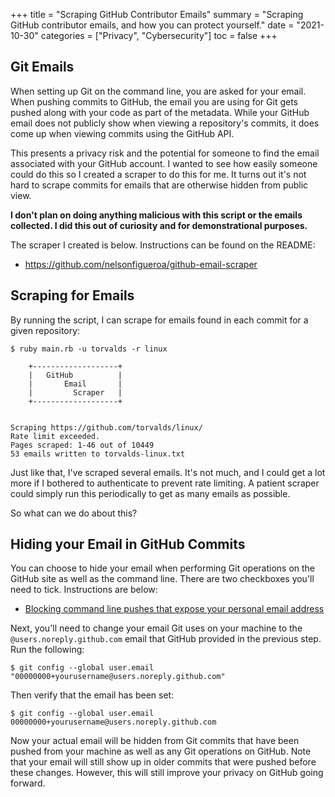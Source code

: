 +++
title = "Scraping GitHub Contributor Emails"
summary = "Scraping GitHub contributor emails, and how you can protect yourself."
date = "2021-10-30"
categories = ["Privacy", "Cybersecurity"]
toc = false
+++

## Git Emails

When setting up Git on the command line, you are asked for your email. 
When pushing commits to GitHub, the email you are using for Git gets pushed along with your code as part of the metadata. 
While your GitHub email does not publicly show when viewing a repository's commits, it does come up when viewing commits using the GitHub API. 

This presents a privacy risk and the potential for someone to find the email associated with your GitHub account. 
I wanted to see how easily someone could do this so I created a scraper to do this for me. It turns out it's not hard to scrape commits for emails that are otherwise hidden from public view.

**I don't plan on doing anything malicious with this script or the emails collected. I did this out of curiosity and for demonstrational purposes.**

The scraper I created is below. Instructions can be found on the README:

- https://github.com/nelsonfigueroa/github-email-scraper

## Scraping for Emails

By running the script, I can scrape for emails found in each commit for a given repository:

```
$ ruby main.rb -u torvalds -r linux

	+-------------------+
	|   GitHub          |
	|       Email       |
	|         Scraper   |
	+-------------------+


Scraping https://github.com/torvalds/linux/
Rate limit exceeded.
Pages scraped: 1-46 out of 10449
53 emails written to torvalds-linux.txt
```

Just like that, I've scraped several emails. It's not much, and I could get a lot more if I bothered to authenticate to prevent rate limiting. 
A patient scraper could simply run this periodically to get as many emails as possible.

So what can we do about this?

## Hiding your Email in GitHub Commits

You can choose to hide your email when performing Git operations on the GitHub site as well as the command line. There are two checkboxes you'll need to tick. Instructions are below:

- [Blocking command line pushes that expose your personal email address](https://docs.github.com/en/account-and-profile/setting-up-and-managing-your-github-user-account/managing-email-preferences/blocking-command-line-pushes-that-expose-your-personal-email-address)

Next, you'll need to change your email Git uses on your machine to the `@users.noreply.github.com` email that GitHub provided in the previous step. Run the following:

```
$ git config --global user.email "00000000+yourusername@users.noreply.github.com"
```

Then verify that the email has been set:

```
$ git config --global user.email
00000000+yourusername@users.noreply.github.com
```

Now your actual email will be hidden from Git commits that have been pushed from your machine as well as any Git operations on GitHub. Note that your email will still show up in older commits that were pushed before these changes. 
However, this will still improve your privacy on GitHub going forward.
